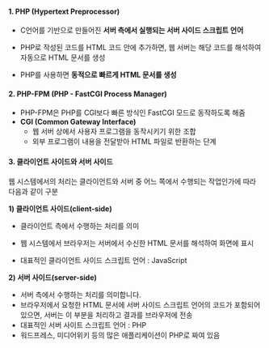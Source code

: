 #### 1. PHP (Hypertext Preprocessor)

- C언어를 기반으로 만들어진 **서버 측에서 실행되는 서버 사이드 스크립트 언어**

- PHP로 작성된 코드를 HTML 코드 안에 추가하면, 웹 서버는 해당 코드를 해석하여 자동으로 HTML 문서를 생성

- PHP를 사용하면 **동적으로 빠르게 HTML 문서를 생성**

  

#### 2. PHP-FPM (PHP - FastCGI Process Manager)

- PHP-FPM은 PHP를 CGI보다 빠른 방식인 FastCGI 모드로 동작하도록 해줌
- **CGI (Common Gateway Interface)**
  - 웹 서버 상에서 사용자 프로그램을 동작시키기 위한 조합
  - 외부 프로그램이 내용을 전달받아 HTML 파일로 반환하는 단계



#### 3. 클라이언트 사이드와 서버 사이드

웹 시스템에서의 처리는 클라이언트와 서버 중 어느 쪽에서 수행되는 작업인가에 따라 다음과 같이 구분

**1) 클라이언트 사이드(client-side)**

- 클라이언트 측에서 수행하는 처리를 의미

- 웹 시스템에서 브라우저는 서버에서 수신한 HTML 문서를 해석하여 화면에 표시

- 대표적인 클라이언트 사이드 스크립트 언어 : JavaScript

**2) 서버 사이드(server-side)**

- 서버 측에서 수행하는 처리를 의미합니다.
- 브라우저에서 요청한 HTML 문서에 서버 사이드 스크립트 언어의 코드가 포함되어 있으면, 서버는 이 부분을 처리하고 결과를 브라우저에 전송
- 대표적인 서버 사이트 스크립트 언어 : PHP
- 워드프레스, 미디어위키 등의 많은 애플리케이션이 PHP로 짜여 있음 

